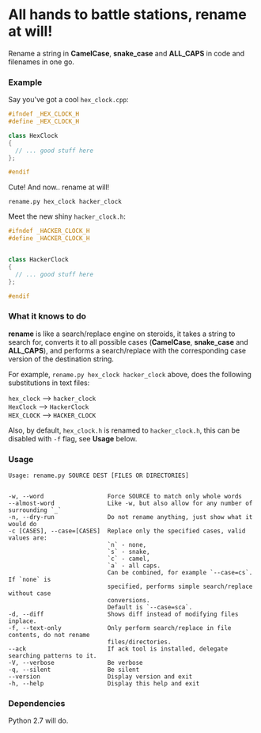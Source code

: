 All hands to battle stations, rename at will!
======

Rename a string in **CamelCase**, **snake_case** and **ALL_CAPS** in code and
filenames in one go.

### Example

Say you've got a cool `hex_clock.cpp`:


```cpp
#ifndef _HEX_CLOCK_H
#define _HEX_CLOCK_H

class HexClock
{
  // ... good stuff here
};

#endif
```

Cute! And now.. rename at will!

`rename.py hex_clock hacker_clock`

Meet the new shiny `hacker_clock.h`:

```cpp
#ifndef _HACKER_CLOCK_H
#define _HACKER_CLOCK_H


class HackerClock
{
  // ... good stuff here
};

#endif
```

### What it knows to do

**rename** is like a search/replace engine on steroids, it takes a string
to search for, converts it to all possible cases (**CamelCase**, **snake_case**
and **ALL_CAPS**), and performs a search/replace with the corresponding case
version of the destination string.

For example, `rename.py hex_clock hacker_clock` above, does the following
substitutions in text files:

   `hex_clock` --> `hacker_clock`  
   `HexClock` --> `HackerClock`  
   `HEX_CLOCK` --> `HACKER_CLOCK`  

Also, by default, `hex_clock.h` is renamed to `hacker_clock.h`, this can be
disabled with `-f` flag, see **Usage** below.

### Usage

```shell
Usage: rename.py SOURCE DEST [FILES OR DIRECTORIES]


-w, --word                  Force SOURCE to match only whole words
--almost-word               Like -w, but also allow for any number of surrounding `_`
-n, --dry-run               Do not rename anything, just show what it would do
-c [CASES], --case=[CASES]  Replace only the specified cases, valid values are:
                            `n` - none,
                            `s` - snake,
                            `c` - camel,
                            `a` - all caps.
                            Can be combined, for example `--case=cs`. If `none` is
                            specified, performs simple search/replace without case
                            conversions.
                            Default is `--case=sca`.
-d, --diff                  Shows diff instead of modifying files inplace.
-f, --text-only             Only perform search/replace in file contents, do not rename
                            files/directories.
--ack                       If ack tool is installed, delegate searching patterns to it.
-V, --verbose               Be verbose
-q, --silent                Be silent
--version                   Display version and exit
-h, --help                  Display this help and exit
```

### Dependencies

Python 2.7 will do.

